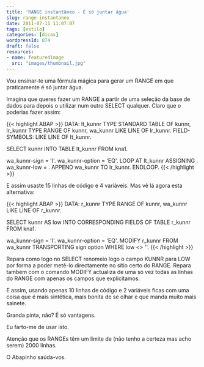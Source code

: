 ```yaml
---
title: 'RANGE instantâneo - É só juntar água'
slug: range-instantaneo
date: 2011-07-11 11:07:07
tags: [estilo]
categories: [dicas]
wordpressId: 874
draft: false
resources:
- name: featuredImage
  src: "images/thumbnail.jpg"
---
```

Vou ensinar-te uma fórmula mágica para gerar um RANGE em que praticamente é só juntar água.

Imagina que queres fazer um RANGE a partir de uma seleção da base de dados para depois o utilizar num outro SELECT qualquer. Claro que o poderias fazer assim:


{{< highlight ABAP >}}
DATA: lt_kunnr TYPE STANDARD TABLE OF kunnr,
        lr_kunnr TYPE RANGE OF kunnr,
        wa_kunnr LIKE LINE OF lr_kunnr.
FIELD-SYMBOLS: <kunnr> LIKE LINE OF lt_kunnr.

SELECT kunnr
  INTO TABLE lt_kunnr
  FROM kna1.

wa_kunnr-sign = 'I'.
wa_kunnr-option = 'EQ'.
LOOP AT lt_kunnr ASSIGNING <kunnr>.
  wa_kunnr-low = <kunnr>.
  APPEND wa_kunnr TO lr_kunnr.
ENDLOOP.
{{< /highlight >}}

E assim usaste 15 linhas de código e 4 variáveis.
Mas vê lá agora esta alternativa:


{{< highlight ABAP >}}
DATA: r_kunnr TYPE RANGE OF kunnr,
      wa_kunnr LIKE LINE OF r_kunnr.

SELECT kunnr AS low
  INTO CORRESPONDING FIELDS OF TABLE r_kunnr
  FROM kna1.

wa_kunnr-sign = 'I'.
wa_kunnr-option = 'EQ'.
MODIFY r_kunnr FROM wa_kunnr TRANSPORTING sign option WHERE low <> ''.
{{< /highlight >}}

Repara como logo no SELECT renomeio logo o campo KUNNR para LOW por forma a poder metê-lo directamente no sítio certo do RANGE.
Repara também com o comando MODIFY actualiza de uma só vez todas as linhas do RANGE com apenas os campos que explicitamos.

E assim, usando apenas 10 linhas de código e 2 variáveis ficas com uma coisa que é mais sintética, mais bonita de se olhar e que manda muito mais sainete.

Granda pinta, não? É só vantagens.

Eu farto-me de usar isto.

Atenção que os RANGEs têm um limite de (não tenho a certeza mas acho serem) 2000 linhas.

O Abapinho saúda-vos.
